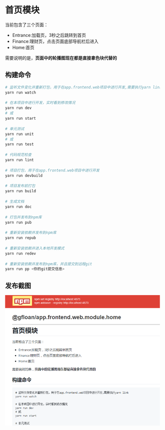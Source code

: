 # 首页模块

当前包含了三个页面：
* Entrance:加载页，3秒之后跳转到首页
* Finance:理财页，点击页面底部导航栏后进入
* Home:首页

需要说明的是，**页面中的轮播图现在都是直接拿色块代替的**

## 构建命令

``` bash
# 监听文件变化并重新打包，用于在app.frontend.web项目中进行开发,需要执行yarn link
yarn run watch

# 在本项目中进行开发，实时看到修改情况
yarn run dev
# 或
yarn run start

# 单元测试
yarn run unit
# 或
yarn run test

# 代码规范检查
yarn run lint

# 项目打包，用于在app.frontend.web项目中进行开发
yarn run devbuild

# 项目发布前打包
yarn run build

# 生成文档
yarn run doc

# 打包并发布到npm库
yarn run pub

# 重新安装依赖并发布到npm库
yarn run repub

# 重新安装依赖并进入本地开发模式
yarn run redev

# 重新安装依赖并发布到npm库，并且提交到远程git
yarn run pp <你的git提交信息>
```

## 发布截图
![home.png](./image/home.png)